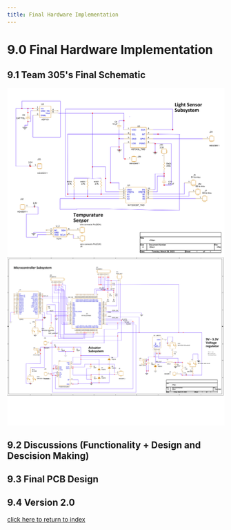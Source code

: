 ```yaml
---
title: Final Hardware Implementation
---
```


# 9.0 Final Hardware Implementation
## 9.1 Team 305's Final Schematic
[![Figure 9A. Hardware Schechmatic](/photos/MicrochipBoardSchematic.png "Microchip Board  Schematic")](https://team305.github.io/photos/Team305Schem.png)
[![Figure 9B. Hardware Schechmatic](/photos/SensorBoardSchematic.png "Sensor Board  Schematic")](https://team305.github.io/photos/Team305Schem.png)
## 9.2 Discussions (Functionality + Design and Descision Making)


## 9.3 Final PCB Design


## 9.4 Version 2.0


[click here to return to index](/index)
